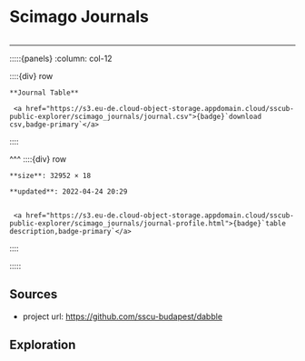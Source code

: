 # Scimago Journals

```{include} ../homes/scimago_journals.md
```

---




:::::{panels} :column: col-12

::::{div} row

```{div} col-8
**Journal Table**
```

```{div} col-4
 <a href="https://s3.eu-de.cloud-object-storage.appdomain.cloud/sscub-public-explorer/scimago_journals/journal.csv">{badge}`download csv,badge-primary`</a>
```
::::

^^^
::::{div} row

```{div} col-4
**size**: 32952 × 18
```

```{div} col-4
**updated**: 2022-04-24 20:29
```

```{div} col-4

 <a href="https://s3.eu-de.cloud-object-storage.appdomain.cloud/sscub-public-explorer/scimago_journals/journal-profile.html">{badge}`table description,badge-primary`</a>

```

::::

:::::




## Sources

- project url: https://github.com/sscu-budapest/dabble


## Exploration

```{tableofcontents}
```